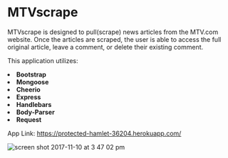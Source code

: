 # MTVscrape

MTVscrape is designed to pull(scrape) news articles from the MTV.com website. Once the articles are scraped, the user is able to access the full original article, leave a comment, or delete their existing comment. 

This application utilizes: 
 <li><strong>Bootstrap</strong></li>
 <li><strong>Mongoose</strong></li>
 <li><strong>Cheerio</strong></li>
 <li><strong>Express</strong></li>
 <li><strong>Handlebars</strong></li>
 <li><strong>Body-Parser</strong></li>
 <li><strong>Request</strong></li>
 

App Link: https://protected-hamlet-36204.herokuapp.com/

![screen shot 2017-11-10 at 3 47 02 pm](https://user-images.githubusercontent.com/25890329/32678009-9c3613d2-c62e-11e7-9540-65d64f518496.png)

 
  
 
